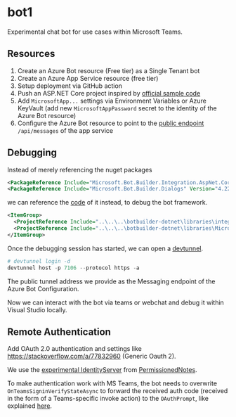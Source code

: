 # bot1

Experimental chat bot for use cases within Microsoft Teams.

## Resources

1. Create an Azure Bot resource (Free tier) as a Single Tenant bot
2. Create an Azure App Service resource (free tier)
3. Setup deployment via GitHub action
4. Push an ASP.NET Core project inspired by [official sample code](https://github.com/microsoft/BotBuilder-Samples/tree/main/samples/csharp_dotnetcore)
5. Add `MicrosoftApp...` settings via Environment Variables or Azure KeyVault (add new `MicrosoftAppPassword` secret to the identity of the Azure Bot resource)
6. Configure the Azure Bot resource to point to the [public endpoint](https://bot1-backend-ayhgfpd0a9d9a7hr.germanywestcentral-01.azurewebsites.net) `/api/messages` of the app service

## Debugging

Instead of merely referencing the nuget packages

```xml
<PackageReference Include="Microsoft.Bot.Builder.Integration.AspNet.Core" Version="4.22.9" />
<PackageReference Include="Microsoft.Bot.Builder.Dialogs" Version="4.22.9" />
```

we can reference the [code](https://github.com/microsoft/botbuilder-dotnet) of it instead, to debug the bot framework.

```xml
<ItemGroup>
  <ProjectReference Include="..\..\..\botbuilder-dotnet\libraries\integration\Microsoft.Bot.Builder.Integration.AspNet.Core\Microsoft.Bot.Builder.Integration.AspNet.Core.csproj" />
  <ProjectReference Include="..\..\..\botbuilder-dotnet\libraries\Microsoft.Bot.Builder.Dialogs\Microsoft.Bot.Builder.Dialogs.csproj" />
</ItemGroup>
```

Once the debugging session has started, we can open a [devtunnel](https://learn.microsoft.com/en-us/azure/developer/dev-tunnels/get-started?tabs=windows).

```powershell
# devtunnel login -d
devtunnel host -p 7106 --protocol https -a
```

The public tunnel address we provide as the Messaging endpoint of the Azure Bot Configuration.

Now we can interact with the bot via teams or webchat and debug it within Visual Studio locally.

## Remote Authentication

Add OAuth 2.0 authentication and settings like <https://stackoverflow.com/a/77832960> (Generic Oauth 2).

We use the [experimental IdentityServer](https://identityserver-dghzawaudva6ewgb.germanywestcentral-01.azurewebsites.net) from [PermissionedNotes](https://github.com/halllo/PermissionedNotes).

To make authentication work with MS Teams, the bot needs to overwrite `OnTeamsSigninVerifyStateAsync` to forward the received auth code (received in the form of a Teams-specific invoke action) to the `OAuthPrompt`, like explained [here](https://learn.microsoft.com/en-us/microsoftteams/platform/bots/how-to/authentication/add-authentication?tabs=dotnet%2Cdotnet-sample).
